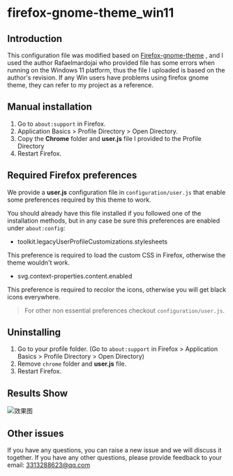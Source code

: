 # firefox-gnome-theme_win11

## Introduction

This configuration file was modified based on [Firefox-gnome-theme](https://github.com/rafaelmardojai/firefox-gnome-theme) , and I used the author Rafaelmardojai who provided file has some errors when running on the Windows 11 platform, thus the file I uploaded is based on the author's revision. If any Win users have problems using firefox gnome theme, they can refer to my project as a reference.

## Manual installation

1. Go to `about:support` in Firefox.
2. Application Basics > Profile Directory > Open Directory.
3. Copy the **Chrome** folder and **user.js** file I provided to the Profile Directory
4. Restart Firefox.

## Required Firefox preferences

We provide a **user.js** configuration file in `configuration/user.js` that enable some preferences required by this theme to work.

You should already have this file installed if you followed one of the installation methods, but in any case be sure this preferences are enabled under `about:config`:

- toolkit.legacyUserProfileCustomizations.stylesheets

This preference is required to load the custom CSS in Firefox, otherwise the theme wouldn't work.

- svg.context-properties.content.enabled

This preference is required to recolor the icons, otherwise you will get black icons everywhere.

> For other non essential preferences checkout `configuration/user.js`.

## Uninstalling

1. Go to your profile folder. (Go to `about:support` in Firefox > Application Basics > Profile Directory > Open Directory)
2. Remove `chrome` folder and **user.js** file.
3. Restart Firefox.

## Results Show

![效果图](https://github.com/Niko3C/firefox-gnome-theme_win11/blob/main/README.assets/Snipaste_2024-07-09_20-24-42.png)

## Other issues

If you have any questions, you can raise a new issue and we will discuss it together. If you have any other questions, please provide feedback to your email: 3313288623@qq.com
